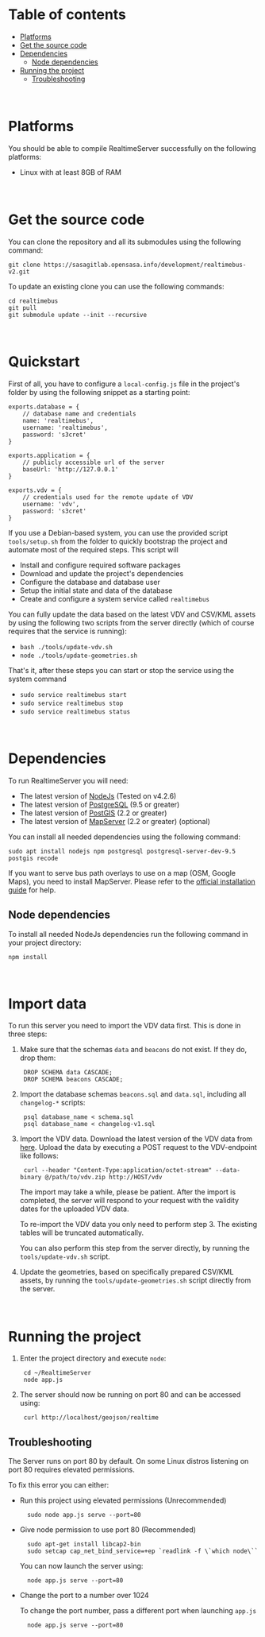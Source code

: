 # Table of contents

* [Platforms](#platforms)
* [Get the source code](#get-the-source-code)
* [Dependencies](#dependencies)
    * [Node dependencies](#node-dependencies)
* [Running the project](#running-the-project)
  * [Troubleshooting](#troubleshooting)

<br/>

# Platforms

You should be able to compile RealtimeServer successfully on the following
platforms:

* Linux with at least 8GB of RAM

<br/>

# Get the source code

You can clone the repository and all its submodules using the
following command:

    git clone https://sasagitlab.opensasa.info/development/realtimebus-v2.git

To update an existing clone you can use the following commands:

    cd realtimebus
    git pull
    git submodule update --init --recursive

<br/>


# Quickstart

First of all, you have to configure a `local-config.js` file in the project's folder by using the following snippet as a starting point:

    exports.database = {
        // database name and credentials
        name: 'realtimebus',
        username: 'realtimebus',
        password: 's3cret'
    }
    
    exports.application = {
        // publicly accessible url of the server
        baseUrl: 'http://127.0.0.1'
    }
    
    exports.vdv = {
        // credentials used for the remote update of VDV
        username: 'vdv',
        password: 's3cret'
    }

If you use a Debian-based system, you can use the provided script `tools/setup.sh` from the folder to quickly bootstrap the project and automate most of the required steps. This script will

* Install and configure required software packages
* Download and update the project's dependencies
* Configure the database and database user
* Setup the initial state and data of the database
* Create and configure a system service called `realtimebus`

You can fully update the data based on the latest VDV and CSV/KML assets by using the following two scripts from the server directly (which of course requires that the service is running):

* `bash ./tools/update-vdv.sh`
* `node ./tools/update-geometries.sh`

That's it, after these steps you can start or stop the service using the system command

* `sudo service realtimebus start`
* `sudo service realtimebus stop`
* `sudo service realtimebus status`

<br/>

# Dependencies

To run RealtimeServer you will need:

* The latest version of [NodeJs](https://nodejs.org/en/) (Tested on v4.2.6)
* The latest version of [PostgreSQL](https://www.postgresql.org) (9.5 or greater)
* The latest version of [PostGIS](http://postgis.net) (2.2 or greater)
* The latest version of [MapServer](mapserver) (2.2 or greater) (optional)

You can install all needed dependencies using the following command:

    sudo apt install nodejs npm postgresql postgresql-server-dev-9.5 postgis recode
    
If you want to serve bus path overlays to use on a map (OSM, Google Maps), you need to install MapServer. 
Please refer to the [official installation guide](http://www.mapserver.org/installation/index.html) for help.
    

## Node dependencies

To install all needed NodeJs dependencies run the following command in your project directory:

    npm install

<br/>


# Import data

To run this server you need to import the VDV data first. This is done in three steps:

1. Make sure that the schemas `data` and `beacons` do not exist. If they do, drop them:

        DROP SCHEMA data CASCADE;
        DROP SCHEMA beacons CASCADE;
        
2. Import the database schemas `beacons.sql` and `data.sql`, including all `changelog-*` scripts:
        
        psql database_name < schema.sql
        psql database_name < changelog-v1.sql
   
3. Import the VDV data. Download the latest version of the VDV data from [here](http://open.sasabz.it/files/vdv.zip).
Upload the data by executing a POST request to the VDV-endpoint like follows:

        curl --header "Content-Type:application/octet-stream" --data-binary @/path/to/vdv.zip http://HOST/vdv
        
    The import may take a while, please be patient. After the import is completed, the server will respond to 
    your request with the validity dates for the uploaded VDV data.
   
   
    To re-import the VDV data you only need to perform step 3. The existing tables will be truncated automatically.
   
    You can also perform this step from the server directly, by running the `tools/update-vdv.sh` script.
    
4. Update the geometries, based on specifically prepared CSV/KML assets, by running the `tools/update-geometries.sh` script directly from the server.
   
<br/>


# Running the project

1. Enter the project directory and execute `node`:

        cd ~/RealtimeServer
        node app.js
        
2. The server should now be running on port 80 and can be accessed using:
        
        curl http://localhost/geojson/realtime
        

## Troubleshooting

The Server runs on port 80 by default. On some Linux distros listening on port 80 requires elevated permissions.

To fix this error you can either:

- Run this project using elevated permissions (Unrecommended)
    
        sudo node app.js serve --port=80
        
- Give node permission to use port 80 (Recommended)

        sudo apt-get install libcap2-bin
        sudo setcap cap_net_bind_service=+ep `readlink -f \`which node\``
      
    You can now launch the server using:
  
        node app.js serve --port=80
        
- Change the port to a number over 1024

    To change the port number, pass a different port when launching `app.js`
      
        node app.js serve --port=80